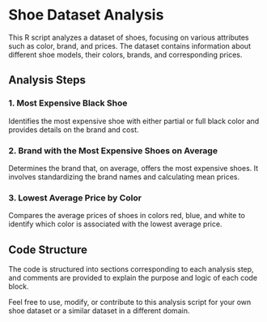 # Shoe Dataset Analysis

This R script analyzes a dataset of shoes, focusing on various attributes such as color, brand, and prices. The dataset contains information about different shoe models, their colors, brands, and corresponding prices.

## Analysis Steps

### 1. Most Expensive Black Shoe
Identifies the most expensive shoe with either partial or full black color and provides details on the brand and cost.

### 2. Brand with the Most Expensive Shoes on Average
Determines the brand that, on average, offers the most expensive shoes. It involves standardizing the brand names and calculating mean prices.

### 3. Lowest Average Price by Color
Compares the average prices of shoes in colors red, blue, and white to identify which color is associated with the lowest average price.

## Code Structure

The code is structured into sections corresponding to each analysis step, and comments are provided to explain the purpose and logic of each code block.

Feel free to use, modify, or contribute to this analysis script for your own shoe dataset or a similar dataset in a different domain.
